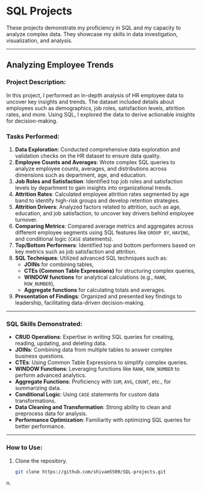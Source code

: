 # SQL Projects

These projects demonstrate my proficiency in SQL and my capacity to analyze complex data. They showcase my skills in data investigation, visualization, and analysis.

---

## Analyzing Employee Trends

### Project Description:
In this project, I performed an in-depth analysis of HR employee data to uncover key insights and trends. The dataset included details about employees such as demographics, job roles, satisfaction levels, attrition rates, and more. Using SQL, I explored the data to derive actionable insights for decision-making.

### Tasks Performed:
1. **Data Exploration**: Conducted comprehensive data exploration and validation checks on the HR dataset to ensure data quality.
2. **Employee Counts and Averages**: Wrote complex SQL queries to analyze employee counts, averages, and distributions across dimensions such as department, age, and education.
3. **Job Roles and Satisfaction**: Identified top job roles and satisfaction levels by department to gain insights into organizational trends.
4. **Attrition Rates**: Calculated employee attrition rates segmented by age band to identify high-risk groups and develop retention strategies.
5. **Attrition Drivers**: Analyzed factors related to attrition, such as age, education, and job satisfaction, to uncover key drivers behind employee turnover.
6. **Comparing Metrics**: Compared average metrics and aggregates across different employee segments using SQL features like `GROUP BY`, `HAVING`, and conditional logic (`CASE` statements).
7. **Top/Bottom Performers**: Identified top and bottom performers based on key metrics such as job satisfaction and attrition.
8. **SQL Techniques**: Utilized advanced SQL techniques such as:
   - **JOINs** for combining tables,
   - **CTEs (Common Table Expressions)** for structuring complex queries,
   - **WINDOW functions** for analytical calculations (e.g., `RANK`, `ROW_NUMBER`),
   - **Aggregate functions** for calculating totals and averages.
9. **Presentation of Findings**: Organized and presented key findings to leadership, facilitating data-driven decision-making.

---

### SQL Skills Demonstrated:
- **CRUD Operations**: Expertise in writing SQL queries for creating, reading, updating, and deleting data.
- **JOINs**: Combining data from multiple tables to answer complex business questions.
- **CTEs**: Using Common Table Expressions to simplify complex queries.
- **WINDOW Functions**: Leveraging functions like `RANK`, `ROW_NUMBER` to perform advanced analytics.
- **Aggregate Functions**: Proficiency with `SUM`, `AVG`, `COUNT`, etc., for summarizing data.
- **Conditional Logic**: Using `CASE` statements for custom data transformations.
- **Data Cleaning and Transformation**: Strong ability to clean and preprocess data for analysis.
- **Performance Optimization**: Familiarity with optimizing SQL queries for better performance.

---

### How to Use:
1. Clone the repository.
   ```bash
   git clone https://github.com/shivam5509/SQL-projects.git
n.
